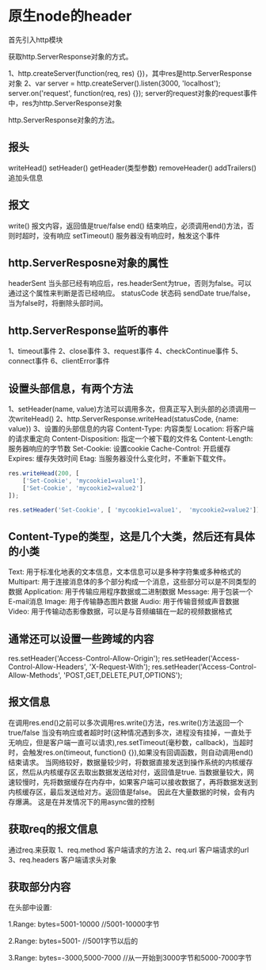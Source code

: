 # 原生node的header
首先引入http模块

获取http.ServerResponse对象的方式。

1、http.createServer(function(req, res) {})，其中res是http.ServerResponse对象
2、var server = http.createServer().listen(3000, 'localhost');
server.on('request', function(req, res) {}); server的request对象的request事件中，res为http.ServerResponse对象

http.ServerResponse对象的方法。

## 报头
writeHead()
setHeader()
getHeader(类型参数)
removeHeader()
addTrailers() 追加头信息

## 报文
write() 报文内容，返回值是true/false
end() 结束响应，必须调用end()方法，否则时超时，没有响应
setTimeout() 服务器没有响应时，触发这个事件

## http.ServerResposne对象的属性
headerSent  当头部已经有响应后，res.headerSent为true，否则为false。可以通过这个属性来判断是否已经响应。
statusCode  状态码
sendDate  true/false，当为false时，将删除头部时间。

## http.ServerResponse监听的事件
1、timeout事件
2、close事件
3、request事件
4、checkContinue事件
5、connect事件
6、clientError事件

## 设置头部信息，有两个方法
1、setHeader(name, value)方法可以调用多次，但真正写入到头部的必须调用一次writeHead()
2、http.ServerResponse.writeHead(statusCode, {name: value})
3、设置的头部信息的内容
Content-Type: 内容类型
Location: 将客户端的请求重定向
Content-Disposition: 指定一个被下载的文件名
Content-Length: 服务器响应的字节数
Set-Cookie: 设置cookie
Cache-Control: 开启缓存
Expires: 缓存失效时间
Etag: 当服务器没什么变化时，不重新下载文件。

```js
res.writeHead(200, [
    ['Set-Cookie', 'mycookie1=value1'],
    ['Set-Cookie', 'mycookie2=value2']
]);
```

```js
res.setHeader('Set-Cookie', [ 'mycookie1=value1',  'mycookie2=value2']);
```

## Content-Type的类型，这是几个大类，然后还有具体的小类
Text: 用于标准化地表的文本信息，文本信息可以是多种字符集或多种格式的
Multipart: 用于连接消息体的多个部分构成一个消息，这些部分可以是不同类型的数据
Application: 用于传输应用程序数据或二进制数据
Message: 用于包装一个E-mail消息
Image: 用于传输静态图片数据
Audio: 用于传输音频或声音数据
Video: 用于传输动态影像数据，可以是与音频编辑在一起的视频数据格式

## 通常还可以设置一些跨域的内容
res.setHeader('Access-Control-Allow-Origin');
res.setHeader('Access-Control-Allow-Headers', 'X-Request-With');
res.setHeader('Access-Control-Allow-Methods', 'POST,GET,DELETE,PUT,OPTIONS');

## 报文信息
在调用res.end()之前可以多次调用res.write()方法，res.write()方法返回一个true/false
当没有响应或者超时时(这种情况遇到多次，进程没有挂掉，一直处于无响应，但是客户端一直可以请求),res.setTimeout(毫秒数，callback)，当超时时，会触发res.on(timeout, function() {}),如果没有回调函数，则自动调用end()结束请求。
当网络较好，数据量较少时，将数据直接发送到操作系统的内核缓存区，然后从内核缓存区去取出数据发送给对付，返回值是true.
当数据量较大，网速较慢时，先将数据缓存在内存中，如果客户端可以接收数据了，再将数据发送到内核缓存区，最后发送给对方。返回值是false。
因此在大量数据的时候，会有内存爆满。
这是在并发情况下的用async做的控制

## 获取req的报文信息
通过req.来获取
1、req.method 客户端请求的方法
2、req.url 客户端请求的url
3、req.headers 客户端请求头对象

## 获取部分内容
在头部中设置:

1.Range: bytes=5001-10000   //5001-10000字节

2.Range: bytes=5001-           //5001字节以后的

3.Range: bytes=-3000,5000-7000 //从一开始到3000字节和5000-7000字节